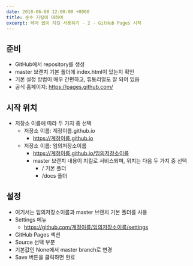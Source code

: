 ```yaml
---
date: 2018-06-08 12:00:00 +0900
title: 순수 지킬에 대하여
excerpt: 테마 없이 지킬 사용하기 - 2 - GitHub Pages 시작
---
```

## 준비
* GitHub에서 repository를 생성
* master 브랜치 기본 폴더에 index.html이 있는지 확인
* 기본 설정 방법이 매우 간편하고, 튜토리얼도 잘 되어 있음
* 공식 홈페이지: https://pages.github.com/

## 시작 위치
* 저장소 이름에 따라 두 가지 중 선택
  * 저장소 이름: 계정이름.github.io
    * https://계정이름.github.io
  * 저장소 이름: 임의저장소이름
    * https://계정이름.github.io/임의저장소이름
    * master 브랜치 내용이 지킬로 서비스되며, 위치는 다음 두 가지 중 선택
      * / 기본 폴더
      * /docs 폴더

## 설정
* 여기서는 임의저장소이름과 master 브랜치 기본 폴더를 사용
* Settings 메뉴
  * https://github.com/계정이름/임의저장소이름/settings
* GitHub Pages 섹션
* Source 선택 부분
* 기본값인 None에서 master branch로 변경
* Save 버튼을 클릭하면 완료
